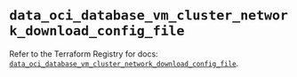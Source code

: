 # `data_oci_database_vm_cluster_network_download_config_file`

Refer to the Terraform Registry for docs: [`data_oci_database_vm_cluster_network_download_config_file`](https://registry.terraform.io/providers/oracle/oci/7.19.0/docs/data-sources/database_vm_cluster_network_download_config_file).

